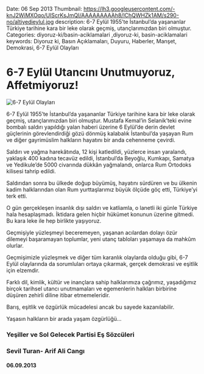 Date: 06 Sep 2013
Thumbnail: https://lh3.googleusercontent.com/-knJ2WiMXOqo/UlScrKsJmQI/AAAAAAAAAh8/lChQWHZk1AM/s290-no/altiyedieylul.jpg
description: 6-7 Eylül 1955’te İstanbul’da yaşananlar Türkiye tarihine kara bir leke olarak geçmiş, utançlarımızdan biri olmuştur.
Categories: diyoruz-ki/basin-aciklamalari ,diyoruz-ki, basin-aciklamalari
keywords: Diyoruz ki, Basın Açıklamaları, Duyuru, Haberler, Manşet, Demokrasi, 6-7 Eylül Olayları

# 6-7 Eylül Utancını Unutmuyoruz, Affetmiyoruz!

![6-7 Eylül Olayları](https://lh3.googleusercontent.com/-VeWob14n4pY/UlSGtBBhytI/AAAAAAAAAhA/gWdCcw3ECRs/w300-h265-no/6-7-eylul-olaylari.jpg)

6-7 Eylül 1955’te İstanbul’da yaşananlar Türkiye tarihine kara bir leke olarak geçmiş, utançlarımızdan biri olmuştur.
Mustafa Kemal’in Selanik’teki evine bombalı saldırı yapıldığı yalan haberi üzerine 6 Eylül’de derin devlet güçlerinin görevlendirdiği gözü dönmüş kalabalık İstanbul’da yaşayan Rum ve diğer gayrimüslim halkların hayatını bir anda cehenneme çevirdi.

Saldırı ve yağma harekâtında, 12 kişi katledildi, yüzlerce insan yaralandı, yaklaşık 400 kadına tecavüz edildi, İstanbul’da Beyoğlu, Kumkapı, Samatya ve Yedikule’de 5000 civarında dükkân yağmalandı, onlarca Rum Ortodoks kilisesi tahrip edildi.

Saldırıdan sonra bu ülkede doğup büyümüş, hayatını sürdüren ve bu ülkenin kadim halklarından olan Rum yurttaşlarımız büyük ölçüde göç etti, Türkiye’yi terk etti.

O gün gerçekleşen insanlık dışı saldırı ve katliamla, o lanetli iki günle Türkiye hala hesaplaşmadı. İktidara gelen hiçbir hükümet konunun üzerine gitmedi. Bu kara leke ile hep birlikte yaşıyoruz.

Geçmişiyle yüzleşmeyi beceremeyen, yaşanan acılardan dolayı özür dilemeyi başaramayan toplumlar, yeni utanç tabloları yaşamaya da mahkûm olurlar.

Geçmişimizle yüzleşmek ve diğer tüm karanlık olaylarda olduğu gibi, 6-7 Eylül olaylarında da sorumluları ortaya çıkarmak, gerçek demokrasi ve eşitlik için elzemdir.

Farklı dil, kimlik, kültür ve inançlara sahip halklarımıza çağrımız, yaşadığımız birçok tarihsel utancı unutmamaları ve egemenlerin halkları birbirine düşüren zehirli diline itibar etmemeleridir.

Barış, eşitlik ve özgürlük mücadelesi ancak bu sayede kazanılabilir.

Yaşasın halkların bir arada yaşam özgürlüğü…


### Yeşiller ve Sol Gelecek Partisi Eş Sözcüleri
### Sevil Turan- Arif Ali Cangı
#### 06.09.2013
